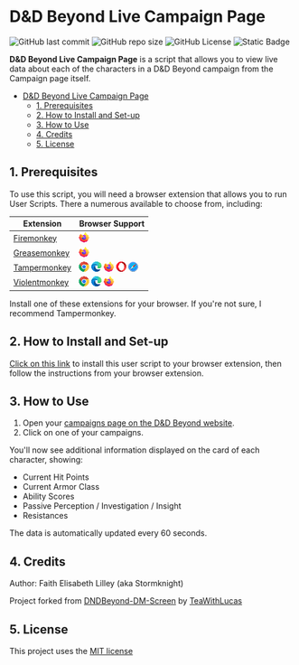 # D&D Beyond Live Campaign Page

![GitHub last commit](https://img.shields.io/github/last-commit/FaithLilley/DnDBeyond-Live-Campaign?style=plastic&logo=github) ![GitHub repo size](https://img.shields.io/github/repo-size/FaithLilley/DnDBeyond-Live-Campaign?style=plastic) ![GitHub License](https://img.shields.io/github/license/FaithLilley/DnDBeyond-Live-Campaign?style=plastic) ![Static Badge](https://img.shields.io/badge/JavaScript-x?style=plastic&logo=javascript&color=%235b5b5b)

**D&D Beyond Live Campaign Page** is a script that allows you to view live data about each of the characters in a D&D Beyond campaign from the Campaign page itself.

- [D\&D Beyond Live Campaign Page](#dd-beyond-live-campaign-page)
  - [1. Prerequisites](#1-prerequisites)
  - [2. How to Install and Set-up](#2-how-to-install-and-set-up)
  - [3. How to Use](#3-how-to-use)
  - [4. Credits](#4-credits)
  - [5. License](#5-license)

## 1. Prerequisites

To use this script, you will need a browser extension that allows you to run User Scripts. There a numerous available to choose from, including:

| Extension | Browser Support |
| --- | --- |
| [Firemonkey](https://addons.mozilla.org/en-US/firefox/addon/firemonkey/) | ![Firefox](./images/icon-firefox.png) |
| [Greasemonkey](https://www.greasespot.net/) | ![Firefox](./images/icon-firefox.png) |
| [Tampermonkey](https://www.tampermonkey.net/) | ![Chrome](./images/icon-chrome-18.png) ![Edge](./images/icon-edge.png) ![Firefox](./images/icon-firefox.png) ![Opera Next](./images/icon-opera.png) ![Safari](./images/icon-safari.png) |
| [Violentmonkey](https://violentmonkey.github.io/) | ![Chrome](./images/icon-chrome-18.png) ![Edge](./images/icon-edge.png) ![Firefox](./images/icon-firefox.png) |

Install one of these extensions for your browser. If you're not sure, I recommend Tampermonkey.

## 2. How to Install and Set-up

[Click on this link](https://github.com/FaithLilley/DnDBeyond-Live-Campaign/raw/master/ddb-live-campaign.user.js) to install this user script to your browser extension, then follow the instructions from your browser extension.

## 3. How to Use

1. Open your [campaigns page on the D&D Beyond website](https://www.dndbeyond.com/my-campaigns).
2. Click on one of your campaigns.

You'll now see additional information displayed on the card of each character, showing:

- Current Hit Points
- Current Armor Class
- Ability Scores
- Passive Perception / Investigation / Insight
- Resistances

The data is automatically updated every 60 seconds.

## 4. Credits

Author: Faith Elisabeth Lilley (aka Stormknight)

Project forked from [DNDBeyond-DM-Screen](https://github.com/TeaWithLucas/DNDBeyond-DM-Screen) by [TeaWithLucas](https://github.com/TeaWithLucas)

## 5. License

This project uses the [MIT license](LICENSE.md)